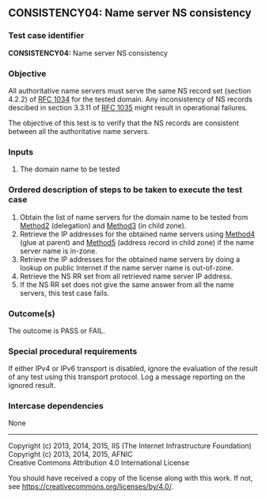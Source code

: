 ## CONSISTENCY04: Name server NS consistency

### Test case identifier

**CONSISTENCY04:** Name server NS consistency

### Objective

All authoritative name servers must serve the same NS record set
(section 4.2.2) of [RFC 1034](https://tools.ietf.org/html/rfc1034)
for the tested domain. Any inconsistency of NS records descibed in
section 3.3.11 of [RFC 1035](https://tools.ietf.org/html/rfc1035)
might result in operational failures.

The objective of this test is to verify that the NS records are
consistent between all the authoritative name servers.

### Inputs

1. The domain name to be tested

### Ordered description of steps to be taken to execute the test case

1. Obtain the list of name servers for the domain name to be tested 
   from [Method2](../Methods.md) (delegation) and
   [Method3](../Methods.md) (in child zone).
2. Retrieve the IP addresses for the obtained name servers using
   [Method4](../Methods.md) (glue at parent) and [Method5](../Methods.md)
   (address record in child zone) if the name server name is in-zone.
3. Retrieve the IP addresses for the obtained name servers by doing
   a lookup on public Internet if the name server name is out-of-zone.
4. Retrieve the NS RR set from all retrieved name server IP address. 
5. If the NS RR set does not give the same answer from all the name
   servers, this test case fails.

### Outcome(s)

The outcome is PASS or FAIL.

### Special procedural requirements	

If either IPv4 or IPv6 transport is disabled, ignore the evaluation of the
result of any test using this transport protocol. Log a message reporting
on the ignored result.

### Intercase dependencies

None

-------

Copyright (c) 2013, 2014, 2015, IIS (The Internet Infrastructure Foundation)  
Copyright (c) 2013, 2014, 2015, AFNIC  
Creative Commons Attribution 4.0 International License

You should have received a copy of the license along with this
work.  If not, see <https://creativecommons.org/licenses/by/4.0/>.
